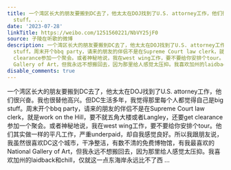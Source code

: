 ```yaml
---
title: 一个湾区长大的朋友要搬到DC去了，他太太在DOJ找到了U.S. attorney工作，他们很兴奋。我也很替他高兴。但DC生活多年，我觉得那里每个人都觉得自己是big
  stuff。...
date: '2023-07-28'
linkTitle: https://weibo.com/1251560221/NbVY25jF0
source: 子陵在听歌的微博
description: 一个湾区长大的朋友要搬到DC去了，他太太在DOJ找到了U.S. attorney工作，他们很兴奋。我也很替他高兴。但DC生活多年，我觉得那里每个人都觉得自己是big
  stuff。周末开个bbq party，请来的朋友的伴侣不是在Supreme Court law clerk，就是work on the Hill，要不就五角大楼或者Langley，还要get
  clearance参加一个聚会。或者神秘地说，我在west wing工作，要不要给你安排个tour。他们其实做一样的平凡工作，严重underpaid，却自我感觉良好。所以我跟朋友说，我虽然很喜欢DC这个城市，干净整洁，有数不清的免费博物馆，有我最喜欢的National
  Gallery of Art，但我永远不想搬回去，因为那里给人感觉太压抑。我喜欢加州的laidback和chill，仅就这一点东海岸永远比不了西 ...
disable_comments: true
---
```

一个湾区长大的朋友要搬到DC去了，他太太在DOJ找到了U.S. attorney工作，他们很兴奋。我也很替他高兴。但DC生活多年，我觉得那里每个人都觉得自己是big stuff。周末开个bbq party，请来的朋友的伴侣不是在Supreme Court law clerk，就是work on the Hill，要不就五角大楼或者Langley，还要get clearance参加一个聚会。或者神秘地说，我在west wing工作，要不要给你安排个tour。他们其实做一样的平凡工作，严重underpaid，却自我感觉良好。所以我跟朋友说，我虽然很喜欢DC这个城市，干净整洁，有数不清的免费博物馆，有我最喜欢的National Gallery of Art，但我永远不想搬回去，因为那里给人感觉太压抑。我喜欢加州的laidback和chill，仅就这一点东海岸永远比不了西 ...